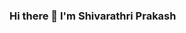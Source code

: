 ### Hi there 👋 I'm Shivarathri Prakash

<!--
**Prakash-Shivarathri/Prakash-Shivarathri** is a ✨ _special_ ✨ repository because its `README.md` (this file) appears on your GitHub profile.

Here are some ideas to get you started:

- 🔭 I’m currently working on Django Framing.
- 🌱 I’m currently learning Python , Django , API rest , SQL database. Backend development.
- 👯 I’m collude with CipherSchool to learn Django Framing working.
- 🤔 I’m looking for help with ...
- 💬 Ask me about ...
- 📫 How to reach me: you cantact through the linkedln  https://www.linkedin.com/in/prakash-nani-7090091bb/
- 😄 Pronouns: Prakashnani
- ⚡ Fun fact: I love to do Paragliding  and Skydiving
-->
